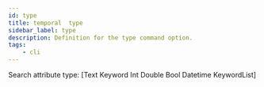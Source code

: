 ```yaml
---
id: type
title: temporal  type
sidebar_label: type
description: Definition for the type command option.
tags:
	- cli
---
```


Search attribute type: [Text Keyword Int Double Bool Datetime KeywordList]
